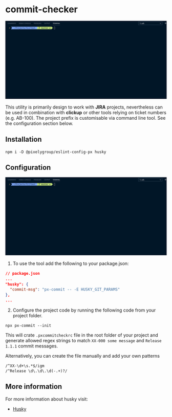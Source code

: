 # commit-checker

![Commit screenshot](https://github.com/pixelygroup/screenshots/blob/main/commit-checker/commit.gif)

This utility is primarily design to work with **JIRA** projects, nevertheless can be used in combination with **clickup** or other tools relying on ticket numbers (e.g. AB-100). The project prefix is customisable via command line tool. See the configuration section below.


## Installation
```shell
npm i -D @pixelygroup/eslint-config-px husky

```

## Configuration

![Config screenshot](https://github.com/pixelygroup/screenshots/blob/main/commit-checker/commit.gif)

1. To use the tool add the following to your package.json:

```json
// package.json
...
"husky": {
  "commit-msg": "px-commit -- -E HUSKY_GIT_PARAMS"
},
...
```

2. Configure the project code by running the following code from your project folder.

```shell
npx px-commit --init
```
This will crate `.pxcommitcheckrc` file in the root folder of your project and generate allowed regex strings to match `XX-000 some message` and `Release 1.1.1` commit messages.

Alternatively, you can create the file manually and add your own patterns

```
/^XX-\d+\s.*$/igm
/^Release \d\.\d\.\d(-.+)?/
```

## More information
For more information about husky visit:
- [Husky](https://www.npmjs.com/package/husky)

